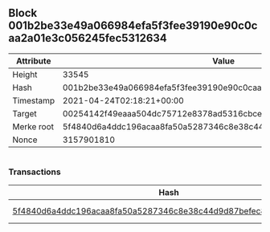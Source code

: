## Block 001b2be33e49a066984efa5f3fee39190e90c0caa2a01e3c056245fec5312634

Attribute | Value
--- | ---
Height | 33545
Hash | 001b2be33e49a066984efa5f3fee39190e90c0caa2a01e3c056245fec5312634
Timestamp | 2021-04-24T02:18:21+00:00
Target | 00254142f49eaaa504dc75712e8378ad5316cbcead634704b3734b6271167cc4
Merke root | 5f4840d6a4ddc196acaa8fa50a5287346c8e38c44d9d87befec87e0048034b6f
Nonce | 3157901810

```

```

### Transactions

Hash | Amount
--- | ---
[5f4840d6a4ddc196acaa8fa50a5287346c8e38c44d9d87befec87e0048034b6f](5f4840d6a4ddc196acaa8fa50a5287346c8e38c44d9d87befec87e0048034b6f.md) | 10.00000000 SKEPTI 
